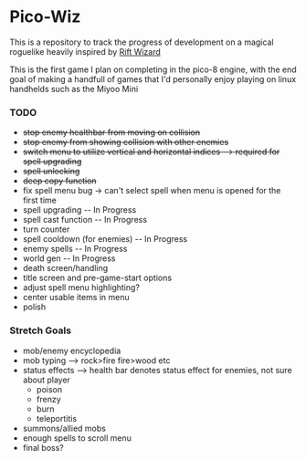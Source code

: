 # Pico-Wiz

This is a repository to track the progress of development on a magical roguelike heavily inspired by [Rift Wizard](https://store.steampowered.com/app/1271280/Rift_Wizard/)

This is the first game I plan on completing in the pico-8 engine, with the end goal of making a handfull of games that I'd personally enjoy playing on linux handhelds such as the Miyoo Mini


### TODO
- ~~stop enemy healthbar from moving on collision~~
- ~~stop enemy from showing collision with other enemies~~
- ~~switch menu to utilize vertical and horizontal indices --> required for spell upgrading~~
- ~~spell unlocking~~
- ~~deep copy function~~
- fix spell menu bug -> can't select spell when menu is opened for the first time
- spell upgrading -- In Progress
- spell cast function -- In Progress
- turn counter
- spell cooldown (for enemies) -- In Progress
- enemy spells -- In Progress
- world gen -- In Progress
- death screen/handling
- title screen and pre-game-start options
- adjust spell menu highlighting?
- center usable items in menu
- polish

### Stretch Goals
- mob/enemy encyclopedia
- mob typing --> rock>fire fire>wood etc
- status effects --> health bar denotes status effect for enemies, not sure about player
    - poison
    - frenzy
    - burn
    - teleportitis
- summons/allied mobs
- enough spells to scroll menu
- final boss?